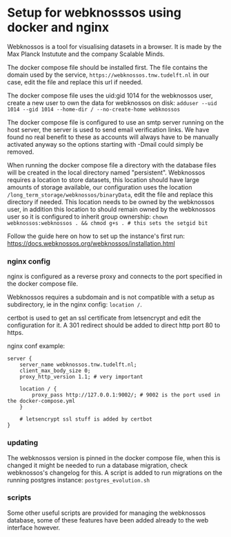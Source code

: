 # Setup for webknosssos using docker and nginx
Webknossos is a tool for visualising datasets in a browser.
It is made by the Max Planck Instutute and the company Scalable Minds.

The docker compose file should be installed first.
The file contains the domain used by the service, `https://webknossos.tnw.tudelft.nl` in our case, edit the file and replace this url if needed.

The docker compose file uses the uid:gid 1014 for the webknossos user, create a new user to own the data for webknossos on disk: `adduser --uid 1014 --gid 1014 --home-dir / --no-create-home webknossos`

The docker compose file is configured to use an smtp server running on the host server, the server is used to send email verification links.
We have found no real benefit to these as accounts will always have to be manually activated anyway so the options starting with -Dmail could simply be removed.

When running the docker compose file a directory with the database files will be created in the local directory named "persistent".
Webknossos requires a location to store datasets, this location should have large amounts of storage available, our configuration uses the location `/long_term_storage/webknossos/binaryData`, edit the file and replace this directory if needed.
This location needs to be owned by the webknossos user, in addition this location to should remain owned by the webknossos user so it is configured to inherit group ownership: `chown webknossos:webknossos . && chmod g+s . # this sets the setgid bit`

Follow the guide here on how to set up the instance's first run: https://docs.webknossos.org/webknossos/installation.html

### nginx config
nginx is configured as a reverse proxy and connects to the port specified in the docker compose file.

Webknossos requires a subdomain and is not compatible with a setup as subdirectory, ie in the nginx config: `location /`.

certbot is used to get an ssl certificate from letsencrypt and edit the configuration for it.
A 301 redirect should be added to direct http port 80 to https.

nginx conf example:
```nginx
server {
    server_name webknossos.tnw.tudelft.nl;
    client_max_body_size 0;
    proxy_http_version 1.1; # very important

    location / {
        proxy_pass http://127.0.0.1:9002/; # 9002 is the port used in the docker-compose.yml
    }

    # letsencrypt ssl stuff is added by certbot
}
```

### updating
The webknossos version is pinned in the docker compose file, when this is changed it might be needed to run a database migration, check webknossos's changelog for this.
A script is added to run migrations on the running postgres instance: `postgres_evolution.sh`

### scripts
Some other useful scripts are provided for managing the webknossos database, some of these features have been added already to the web interface however.
